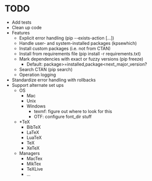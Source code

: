 TODO
====

* Add tests
* Clean up code
* Features
	* Explicit error handling (pip --exists-action [...])
	* Handle user- and system-installed packages (kpsewhich)
	* Install custom packages (i.e. not from CTAN)
	* Install from requirements file (pip install -r requirements.txt)
	* Mark dependencies with exact or fuzzy versions (pip freeze)
		* Default: package>=installed,package<next_major_version?
	* Search CTAN (pip search)
	* Operation logging
* Standardize error handling with rollbacks
* Support alternate set ups
	* OS
		* Mac
		* Unix
		* Windows
			* texmf: figure out where to look for this
			* OTF: configure font_dir stuff
	* *TeX
		* BibTeX
		* LaTeX
		* LuaTeX
		* TeX
		* XeTeX
	* Managers
		* MacTex
		* MikTex
		* TeXLive
		* ...
